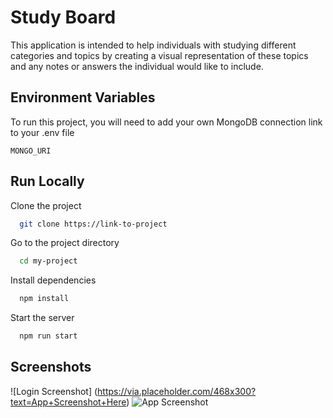 # Study Board

This application is intended to help individuals with studying different categories and topics by creating a visual representation of these topics and any notes or answers the individual would like to include.

## Environment Variables

To run this project, you will need to add your own MongoDB connection link to your .env file

`MONGO_URI`

## Run Locally

Clone the project

```bash
  git clone https://link-to-project
```

Go to the project directory

```bash
  cd my-project
```

Install dependencies

```bash
  npm install
```

Start the server

```bash
  npm run start
```

## Screenshots

![Login Screenshot] (https://via.placeholder.com/468x300?text=App+Screenshot+Here)
![App Screenshot](https://via.placeholder.com/468x300?text=App+Screenshot+Here)
